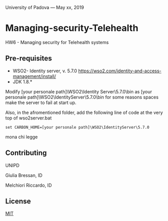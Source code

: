 University of Padova — May xx, 2019

# Managing-security-Telehealth
HW6 - Managing security for Telehealth systems

## Pre-requisites

* WSO2- Identity server, v. 5.7.0 https://wso2.com/identity-and-access-management/install/
* JDK 1.8.*

Modify 
[your personale path]\WSO2\Identity Server\5.7.0\bin
as
[your personale path]\WSO2\IdentityServer\5.7.0\bin
for some reasons spaces make the server to fail at start up.

Also, in the afromentioned folder, add the following line of code at the very top of wso2server.bat
```
set CARBON_HOME=[your personale path]\WSO2\IdentityServer\5.7.0

```
mona
chi 
legge


## Contributing
UNIPD

Giulia Bressan, ID

Melchiori Riccardo, ID 

## License
[MIT](https://choosealicense.com/licenses/mit/)
